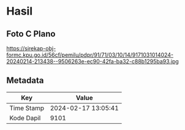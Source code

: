 # Hasil

## Foto C Plano

https://sirekap-obj-formc.kpu.go.id/56cf/pemilu/pdpr/91/71/03/10/14/9171031014024-20240214-213438--9506263e-ec90-42fa-ba32-c88b1295ba93.jpg


## Metadata

| Key        | Value               |
| ---------- | ------------------- |
| Time Stamp | 2024-02-17 13:05:41 |
| Kode Dapil | 9101                |



